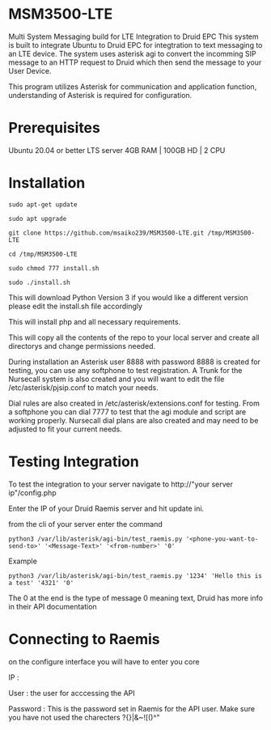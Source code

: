 # MSM3500-LTE
Multi System Messaging build for LTE Integration to Druid EPC
This system is built to integrate Ubuntu to Druid EPC for integtration to text messaging to an LTE device. The system uses asterisk agi to convert the incomming SIP message to an HTTP request to Druid which then send the message to your User Device. 

This program utilizes Asterisk for communication and application function, understanding of Asterisk is required for configuration.

# Prerequisites

Ubuntu 20.04 or better LTS server
4GB RAM | 100GB HD | 2 CPU

# Installation 

    sudo apt-get update
    
    sudo apt upgrade
    
    git clone https://github.com/msaiko239/MSM3500-LTE.git /tmp/MSM3500-LTE

    cd /tmp/MSM3500-LTE
    
    sudo chmod 777 install.sh

    sudo ./install.sh

This will download Python Version 3 if you would like a different version please edit the install.sh file accordingly

This will install php and all necessary requirements. 

This will copy all the contents of the repo to your local server and create all directorys and change permissions needed.

During installation an Asterisk user 8888 with password 8888 is created for testing, you can use any softphone to test registration. A Trunk for the Nursecall system is also created and you will want to edit the file /etc/asterisk/pjsip.conf to match your needs.

Dial rules are also created in /etc/asterisk/extensions.conf for testing. From a softphone you can dial 7777 to test that the agi module and script are working properly. Nursecall dial plans are also created and may need to be adjusted to fit your current needs. 

# Testing Integration
To test the integration to your server navigate to http://"your server ip"/config.php

Enter the IP of your Druid Raemis server and hit update ini.

from the cli of your server enter the command

    python3 /var/lib/asterisk/agi-bin/test_raemis.py '<phone-you-want-to-send-to>' '<Message-Text>' '<from-number>' '0'
    
Example

    python3 /var/lib/asterisk/agi-bin/test_raemis.py '1234' 'Hello this is a test' '4321' '0'

The 0 at the end is the type of message 0 meaning text, Druid has more info in their API documentation

# Connecting to Raemis
on the configure interface you will have to enter you core

IP :

User : the user for acccessing the API

Password : This is the password set in Raemis for the API user. Make sure you have not used the charecters ?{}|&~![()^"
    
